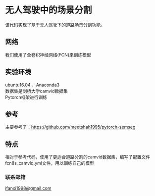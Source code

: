﻿# 无人驾驶中的场景分割

该代码实现了基于无人驾驶下的道路场景分割功能。  
## 网络
我们使用了全卷积神经网络(FCN)来训练模型  
## 实验环境
ubuntu16.04 ，Anaconda3  
数据集是剑桥大学camvid数据集  
Pytorch框架进行训练
## 参考
主要参考了：https://github.com/meetshah1995/pytorch-semseg
## 特点
相对于参考代码，使用了更适合道路分割的camvid数据集，编写了配置文件 fcn8s_camvid.yml文件，用以训练自己的模型
### 联系邮箱
ifanxi1998@gmail.com
